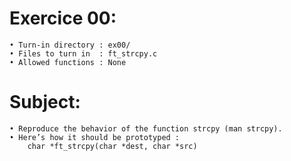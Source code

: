# Exercice 00:
	• Turn-in directory : ex00/
	• Files to turn in  : ft_strcpy.c
	• Allowed functions : None
# Subject:
	• Reproduce the behavior of the function strcpy (man strcpy).
	• Here’s how it should be prototyped :
		char *ft_strcpy(char *dest, char *src)
